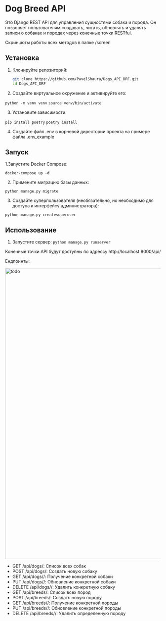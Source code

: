 # Dog Breed API

Это Django REST API для управления сущностями собака и порода. Он позволяет пользователям создавать, 
читать, обновлять и удалять записи о собаках и породах через конечные точки RESTful.

Скриншоты работы всех методов в папке /screen

## Установка

1. Клонируйте репозиторий:
   ```sh
   git clone https://github.com/PavelShaura/Dogs_API_DRF.git
   cd Dogs_API_DRF

2. Создайте виртуальное окружение и активируйте его:

`python -m venv venv`
`source venv/bin/activate`

3. Установите зависимости:

`pip install poetry` `poetry install`

4. Создайте файл .env в корневой директории проекта на примере файла .env_example

## Запуск

1.Запустите Docker Compose:

`docker-compose up -d`

2. Примените миграцию базы данных:

`python manage.py migrate`

3. Создайте суперпользователя (необязательно, но необходимо для доступа к интерфейсу администратора):

`python manage.py createsuperuser`

## Использование

1. Запустите сервер:
`python manage.py runserver`  

Конечные точки API будут доступны по адрессу http://localhost:8000/api/

Ендпоинты:

<img width="941" alt="todo" src="">

* GET /api/dogs/: Список всех собак 
* POST /api/dogs/: Создать новую собаку 
* GET /api/dogs/<id>/: Получение конкретной собаки
* PUT /api/dogs/<id>/: Обновление конкретной собаки
* DELETE /api/dogs/<id>/: Удалить конкретную собаку
* GET /api/breeds/: Список всех пород
* POST /api/breeds/: Создать новую породу
* GET /api/breeds/<id>/: Получение конкретной породы
* PUT /api/breeds/<id>/: Обновление конкретной породы
* DELETE /api/breeds/<id>/: Удалить определенную породу

